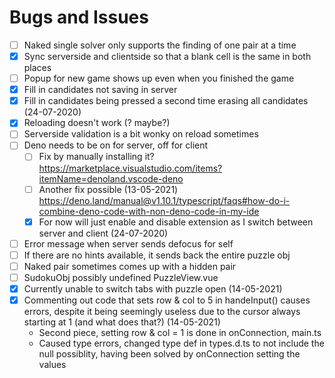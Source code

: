 # Bugs and Issues

- [ ] Naked single solver only supports the finding of one pair at a time
- [x] Sync serverside and clientside so that a blank cell is the same in both places
- [ ] Popup for new game shows up even when you finished the game
- [x] Fill in candidates not saving in server
- [x] Fill in candidates being pressed a second time erasing all candidates (24-07-2020)
- [x] Reloading doesn't work (? maybe?)
- [ ] Serverside validation is a bit wonky on reload sometimes
- [ ] Deno needs to be on for server, off for client
  - [ ] Fix by manually installing it? <https://marketplace.visualstudio.com/items?itemName=denoland.vscode-deno>
  - [ ] Another fix possible (13-05-2021) <https://deno.land/manual@v1.10.1/typescript/faqs#how-do-i-combine-deno-code-with-non-deno-code-in-my-ide>
  - [x] For now will just enable and disable extension as I switch between server and client (24-07-2020)
- [ ] Error message when server sends defocus for self
- [ ] If there are no hints available, it sends back the entire puzzle obj
- [ ] Naked pair sometimes comes up with a hidden pair
- [ ] SudokuObj possibly undefined PuzzleView.vue
- [x] Currently unable to switch tabs with puzzle open (14-05-2021)
- [x] Commenting out code that sets row & col to 5 in handeInput() causes errors, despite it being seemingly useless due to the cursor always starting at 1 (and what does that?) (14-05-2021)
  - Second piece, setting row & col = 1 is done in onConnection, main.ts
  - Caused type errors, changed type def in types.d.ts to not include the null possiblity, having been solved by onConnection setting the values
